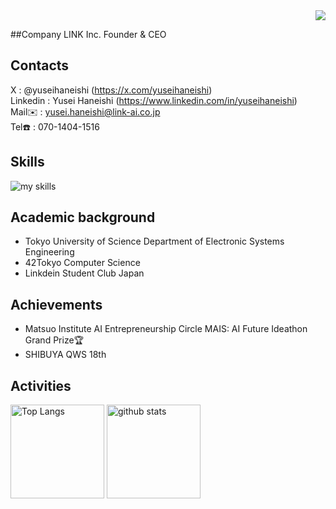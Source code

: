 <div align="right">
  <img src="https://komarev.com/ghpvc/?username=yuseihaneishi" />
</div>

##Company
LINK Inc. Founder & CEO

## Contacts
X : @yuseihaneishi (https://x.com/yuseihaneishi)
<br>
Linkedin : Yusei Haneishi (https://www.linkedin.com/in/yuseihaneishi)
<br>
Mail✉️ : yusei.haneishi@link-ai.co.jp
<br>
Tel☎️ : 070-1404-1516

## Skills
<img alt="my skills" src="https://skillicons.dev/icons?theme=dark&perline=7&i=python,go,c" />

## Academic background
- Tokyo University of Science Department of Electronic Systems Engineering
- 42Tokyo Computer Science
- Linkdein Student Club Japan 

## Achievements
- Matsuo Institute AI Entrepreneurship Circle MAIS: AI Future Ideathon Grand Prize🏆
- SHIBUYA QWS 18th


## Activities
<div align="left"> 
  <img alt="Top Langs" height="150px" src="https://github-readme-stats.vercel.app/api/top-langs/?username=yuseihaneishi&layout=compact&show_icons=true&theme=onedark" />
  <img alt="github stats" height="150px" src="https://github-readme-stats.vercel.app/api?username=yuseihaneishi&theme=onedark&show_icons=ture" />
</p>
</div>
